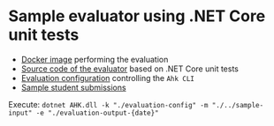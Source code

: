 # Sample evaluator using .NET Core unit tests

- [Docker image](evaluator-container) performing the evaluation
- [Source code of the evaluator](evaluator-container/src) based on .NET Core unit tests
- [Evaluation configuration](evaluation-config) controlling the `Ahk CLI`
- [Sample student submissions](../sample-input)

Execute: `dotnet AHK.dll -k "./evaluation-config" -m "./../sample-input" -e "./evaluation-output-{date}"`
